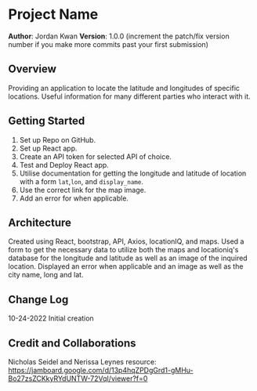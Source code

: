 # Project Name

**Author**: Jordan Kwan
**Version**: 1.0.0 (increment the patch/fix version number if you make more commits past your first submission)

## Overview
Providing an application to locate the latitude and longitudes of specific locations. Useful information for many different parties who interact with it. 

## Getting Started
1. Set up Repo on GitHub.
2. Set up React app.
3. Create an API token for selected API of choice.
4. Test and Deploy React app. 
5. Utilise documentation for getting the longitude and latitude of location with a form `lat`,`lon`, and `display_name`.
6. Use the correct link for the map image. 
7. Add an error for when applicable.

## Architecture
Created using React, bootstrap, API, Axios, locationIQ, and maps. Used a form to get the necessary data to utilize both the maps and locationiq's database for the longitude and latitude as well as an image of the inquired location. Displayed an error when applicable and an image as well as the city name, long and lat. 

## Change Log
10-24-2022 Initial creation

## Credit and Collaborations

Nicholas Seidel and Nerissa Leynes resource: https://jamboard.google.com/d/13p4hqZPDgGrd1-gMHu-Bo27zsZCKkyRYdUNTW-72VqI/viewer?f=0

